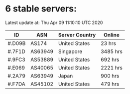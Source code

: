 # 6 stable servers:

Latest update at: Thu Apr 09 11:10:10 UTC 2020

| ID | ASN | Server Country | Online |
| -- | --- | -------------- | ------ |
| #.D09B | AS174 | United States | 23 hrs |
| #.7F1D | AS63949 | Singapore | 3485 hrs |
| #.9FC3 | AS53889 | United States | 692 hrs |
| #.E069 | AS40065 | United States | 2221 hrs |
| #.2A79 | AS63949 | Japan | 900 hrs |
| #.F7DA | AS45102 | United States | 479 hrs |

